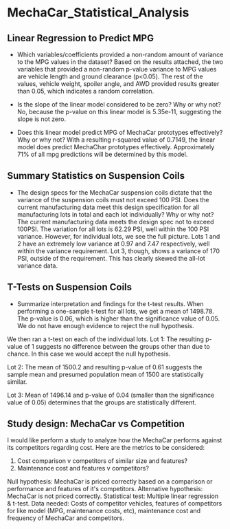 # MechaCar_Statistical_Analysis

## Linear Regression to Predict MPG
- Which variables/coefficients provided a non-random amount of variance to the MPG values in the dataset?
Based on the results attached, the two variables that provided a non-random p-value variance to MPG values are vehicle length and ground clearance (p<0.05). The rest of the values, vehicle weight, spoiler angle, and AWD provided results greater than 0.05, which indicates a random correlation. 

- Is the slope of the linear model considered to be zero? Why or why not?
No, because the p-value on this linear model is 5.35e-11, suggesting the slope is not zero. 

- Does this linear model predict MPG of MechaCar prototypes effectively? Why or why not? 
With a resulting r-squared value of 0.7149, the linear model does predict MechaChar prototypes effectively. Approximately 71% of all mpg predictions will be determined by this model.  

## Summary Statistics on Suspension Coils
- The design specs for the MechaCar suspension coils dictate that the variance of the suspension coils must not exceed 100 PSI. Does the current manufacturing data meet this design specification for all manufacturing lots in total and each lot individually? Why or why not?
The current manufacturing data meets the design spec not to exceed 100PSI. The variation for all lots is 62.29 PSI, well within the 100 PSI variance. 
However, for individual lots, we see the full picture. Lots 1 and 2 have an extremely low variance at 0.97 and 7.47 respectively, well within the variance requirement. Lot 3, though, shows a variance of 170 PSI, outside of the requirement. This has clearly skewed the all-lot variance data. 

## T-Tests on Suspension Coils
- Summarize interpretation and findings for the t-test results. 
When performing a one-sample t-test for all lots, we get a mean of 1498.78. The p-value is 0.06, which is higher than the significance value of 0.05. We do not have enough evidence to reject the null hypothesis.

We then ran a t-test on each of the individual lots. 
Lot 1: 
The resulting p-value of 1 suggests no difference between the groups other than due to chance. In this case we would accept the null hypothesis.

Lot 2: 
The mean of 1500.2 and resulting p-value of 0.61 suggests the sample mean and presumed population mean of 1500 are statistically similar.

Lot 3: 
Mean of 1496.14 and p-value of 0.04 (smaller than the significance value of 0.05) determines that the groups are statistically different.

## Study design: MechaCar vs Competition
I would like perform a study to analyze how the MechaCar performs against its competitors regarding cost. Here are the metrics to be considered:

1. Cost comparison v competitors of similar size and features?
2. Maintenance cost and features v competitors?
  
  Null hypothesis: MechaCar is priced correctly based on a  comparison or performance and features of it's competitors.
  Alternative hypothesis: MechaCar is not priced correctly. 
  Statistical test: Multiple linear regression & t-test.
  Data needed: Costs of competitor vehicles, features of competitors for like model (MPG, maintenance costs, etc), maintenance cost and frequency of MechaCar and competitors.
  

